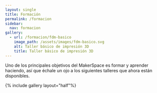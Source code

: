 ```yaml
---
layout: single
title: Formación
permalink: /formacion
sidebar:
  nav: formacion
gallery:
  - url: /formacion/fdm-basico
    image_path: /assets/images/fdm-basico.svg
    alt: Taller básico de impresión 3D
    title: Taller básico de impresión 3D
---
```

Uno de los principales objetivos del MakerSpace es formar y aprender haciendo, así que échale un ojo a los siguientes talleres que ahora están disponibles.

{% include gallery layout="half"%}

